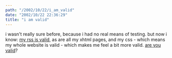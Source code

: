```yaml
---
path: "/2002/10/22/i_am_valid" 
date: "2002/10/22 22:36:29" 
title: "i am valid" 
---
```

<p>i wasn't really sure before, because i had no real means of testing. but now i know: <a href="http://feeds.archive.org/validator/check.cgi?url=http://weblog.randomchaos.com/index.php?format=rss">my rss is valid</a>, as are all my xhtml pages, and my css - which means my whole website is valid - which makes me feel a bit more valid. <a href="http://validator.w3.org/">are you valid</a>?</p>